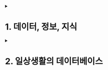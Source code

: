 <details>
    <summary><h1>1. 데이터, 정보, 지식</h1></summary>
    
데이터 : 관찰의 결과로 나타난 정량적 혹은 정상적인 실제 값

정보 : 데이터에 의미를 부여한 것

지식 : 사물이나 현상에 대한 이해
</details>

<details>
    <summary><h1>2. 일상생활의 데이터베이스</h1></summary>
    
### 데이터베이스 : 조직에 필요한 정보를 얻기 위해 논리적으로 연관된 데이터를 모아 구조적으로 통합해 놓은 것

* 데이터베이스 시스템은 데이터의 검색과 변경 작업을 주로 수행함

* 변경이란 시간에 따라 변하는 데이터 값을 데이터베이스에 반영하기 위해 수행하는 삽입, 삭제, 수정 등의 작업을 말함

### 통합된 데이터(integrated data)

* 데이터를 통합하는 개념으로, 각자 사용하던 데이터의 중복을 최소화하여 중복으로 인한 데이터 불일치 현상을 제거

### 저장된 데이터(stored data)

* 문서로 보관된 데이터가 아니라 디스크, 테이프 같은 컴퓨터 저장장치에 저장된 데이러를 의미

### 운영데어터(operational data)

* 조직의 목적을 위해 사용되는 데이터를 의미한다. 즉 업무를 위한 검색을 할 목적으로 저장된 데이터

### 공용 데이터(shared data)

* 한 사람 또는 한 업무를 위해 사용되는 데이터가 아니라 공동으로 사용되는 데이터를 의미
</details>

